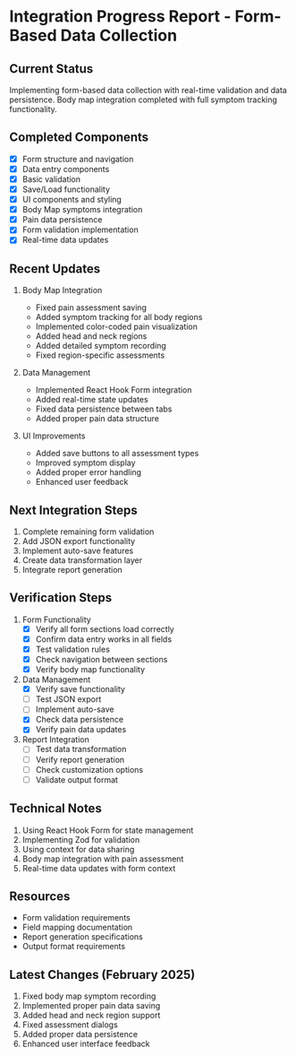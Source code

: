 # Integration Progress Report - Form-Based Data Collection

## Current Status
Implementing form-based data collection with real-time validation and data persistence. Body map integration completed with full symptom tracking functionality.

## Completed Components
- [x] Form structure and navigation 
- [x] Data entry components
- [x] Basic validation
- [x] Save/Load functionality
- [x] UI components and styling
- [x] Body Map symptoms integration
- [x] Pain data persistence
- [x] Form validation implementation
- [x] Real-time data updates

## Recent Updates
1. Body Map Integration
   - Fixed pain assessment saving
   - Added symptom tracking for all body regions
   - Implemented color-coded pain visualization
   - Added head and neck regions
   - Added detailed symptom recording
   - Fixed region-specific assessments

2. Data Management
   - Implemented React Hook Form integration
   - Added real-time state updates
   - Fixed data persistence between tabs
   - Added proper pain data structure

3. UI Improvements
   - Added save buttons to all assessment types
   - Improved symptom display
   - Added proper error handling
   - Enhanced user feedback

## Next Integration Steps
1. Complete remaining form validation
2. Add JSON export functionality
3. Implement auto-save features
4. Create data transformation layer
5. Integrate report generation

## Verification Steps
1. Form Functionality
   - [x] Verify all form sections load correctly
   - [x] Confirm data entry works in all fields
   - [x] Test validation rules
   - [x] Check navigation between sections
   - [x] Verify body map functionality

2. Data Management
   - [x] Verify save functionality
   - [ ] Test JSON export
   - [ ] Implement auto-save
   - [x] Check data persistence
   - [x] Verify pain data updates

3. Report Integration
   - [ ] Test data transformation
   - [ ] Verify report generation
   - [ ] Check customization options
   - [ ] Validate output format

## Technical Notes
1. Using React Hook Form for state management
2. Implementing Zod for validation
3. Using context for data sharing
4. Body map integration with pain assessment
5. Real-time data updates with form context

## Resources
- Form validation requirements
- Field mapping documentation
- Report generation specifications
- Output format requirements

## Latest Changes (February 2025)
1. Fixed body map symptom recording
2. Implemented proper pain data saving
3. Added head and neck region support
4. Fixed assessment dialogs
5. Added proper data persistence
6. Enhanced user interface feedback